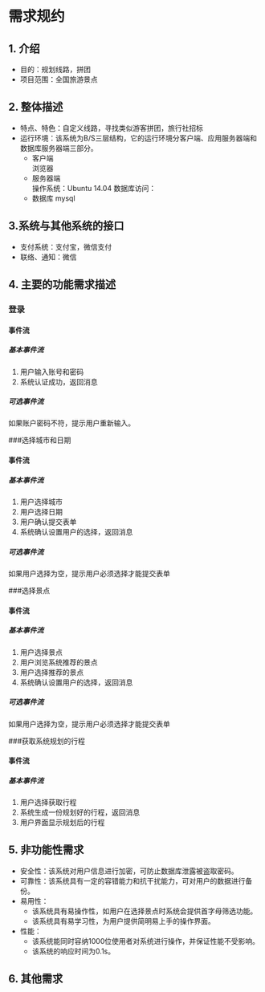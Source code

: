 # 需求规约

## 1. 介绍
+ 目的：规划线路，拼团
+ 项目范围：全国旅游景点

## 2. 整体描述
+ 特点、特色：自定义线路，寻找类似游客拼团，旅行社招标
+ 运行环境：该系统为B/S三层结构，它的运行环境分客户端、应用服务器端和数据库服务器端三部分。 
	+ 客户端  
		浏览器
	+ 服务器端  
		操作系统：Ubuntu 14.04
		数据库访问：
	+ 数据库
		mysql		 
	
## 3.系统与其他系统的接口
+ 支付系统：支付宝，微信支付
+ 联络、通知：微信

## 4. 主要的功能需求描述
### 登录
#### 事件流
##### 基本事件流
1. 用户输入账号和密码
2. 系统认证成功，返回消息

##### 可选事件流
如果账户密码不符，提示用户重新输入。

###选择城市和日期
#### 事件流
##### 基本事件流
1. 用户选择城市
2. 用户选择日期
3. 用户确认提交表单
4. 系统确认设置用户的选择，返回消息

##### 可选事件流
如果用户选择为空，提示用户必须选择才能提交表单

###选择景点
#### 事件流
##### 基本事件流
1. 用户选择景点
2. 用户浏览系统推荐的景点
3. 用户选择推荐的景点
4. 系统确认设置用户的选择，返回消息

##### 可选事件流
如果用户选择为空，提示用户必须选择才能提交表单

###获取系统规划的行程
#### 事件流
##### 基本事件流
1. 用户选择获取行程
2. 系统生成一份规划好的行程，返回消息
3. 用户界面显示规划后的行程


## 5. 非功能性需求
+ 安全性：该系统对用户信息进行加密，可防止数据库泄露被盗取密码。
+ 可靠性：该系统具有一定的容错能力和抗干扰能力，可对用户的数据进行备份。
+ 易用性：
  +  该系统具有易操作性，如用户在选择景点时系统会提供首字母筛选功能。
  +  该系统具有易学习性，为用户提供简明易上手的操作界面。
+ 性能：
  + 该系统能同时容纳1000位使用者对系统进行操作，并保证性能不受影响。
  + 该系统的响应时间为0.1s。

## 6. 其他需求
